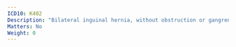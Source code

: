 ```yaml
---
ICD10: K402
Description: "Bilateral inguinal hernia, without obstruction or gangrene"
Matters: No
Weight: 0
---
```

